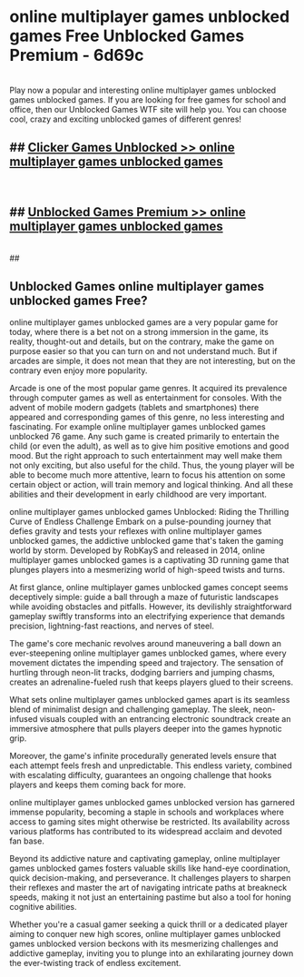 # online multiplayer games unblocked games  Free Unblocked Games Premium - 6d69c <br>
<br>
Play now a popular and interesting online multiplayer games unblocked games unblocked games. If you are looking for free games for school and office, then our Unblocked Games WTF site will help you. You can choose cool, crazy and exciting unblocked games of different genres!


## ##  [Clicker Games Unblocked >> online multiplayer games unblocked games](http://freeplayer.one?title=online_multiplayer_games_unblocked_games&ref=UGames)
  <br>

##  ## [Unblocked Games Premium >> online multiplayer games unblocked games](http://freeplayer.one?title=online_multiplayer_games_unblocked_games&ref=UGames)
  <br>
  ##



## Unblocked Games online multiplayer games unblocked games Free?

online multiplayer games unblocked games are a very popular game for today, where there is a bet not on a strong immersion in the game, its reality, thought-out and details, but on the contrary, make the game on purpose easier so that you can turn on and not understand much. But if arcades are simple, it does not mean that they are not interesting, but on the contrary even enjoy more popularity.

Arcade is one of the most popular game genres. It acquired its prevalence through computer games as well as entertainment for consoles. With the advent of mobile modern gadgets (tablets and smartphones) there appeared and corresponding games of this genre, no less interesting and fascinating. For example online multiplayer games unblocked games unblocked 76 game. Any such game is created primarily to entertain the child (or even the adult), as well as to give him positive emotions and good mood. But the right approach to such entertainment may well make them not only exciting, but also useful for the child. Thus, the young player will be able to become much more attentive, learn to focus his attention on some certain object or action, will train memory and logical thinking. And all these abilities and their development in early childhood are very important.

online multiplayer games unblocked games Unblocked: Riding the Thrilling Curve of Endless Challenge
Embark on a pulse-pounding journey that defies gravity and tests your reflexes with online multiplayer games unblocked games, the addictive unblocked game that's taken the gaming world by storm. Developed by RobKayS and released in 2014, online multiplayer games unblocked games is a captivating 3D running game that plunges players into a mesmerizing world of high-speed twists and turns.

At first glance, online multiplayer games unblocked games concept seems deceptively simple: guide a ball through a maze of futuristic landscapes while avoiding obstacles and pitfalls. However, its devilishly straightforward gameplay swiftly transforms into an electrifying experience that demands precision, lightning-fast reactions, and nerves of steel.

The game's core mechanic revolves around maneuvering a ball down an ever-steepening online multiplayer games unblocked games, where every movement dictates the impending speed and trajectory. The sensation of hurtling through neon-lit tracks, dodging barriers and jumping chasms, creates an adrenaline-fueled rush that keeps players glued to their screens.

What sets online multiplayer games unblocked games apart is its seamless blend of minimalist design and challenging gameplay. The sleek, neon-infused visuals coupled with an entrancing electronic soundtrack create an immersive atmosphere that pulls players deeper into the games hypnotic grip.

Moreover, the game's infinite procedurally generated levels ensure that each attempt feels fresh and unpredictable. This endless variety, combined with escalating difficulty, guarantees an ongoing challenge that hooks players and keeps them coming back for more.

online multiplayer games unblocked games unblocked version has garnered immense popularity, becoming a staple in schools and workplaces where access to gaming sites might otherwise be restricted. Its availability across various platforms has contributed to its widespread acclaim and devoted fan base.

Beyond its addictive nature and captivating gameplay, online multiplayer games unblocked games fosters valuable skills like hand-eye coordination, quick decision-making, and perseverance. It challenges players to sharpen their reflexes and master the art of navigating intricate paths at breakneck speeds, making it not just an entertaining pastime but also a tool for honing cognitive abilities.

Whether you're a casual gamer seeking a quick thrill or a dedicated player aiming to conquer new high scores, online multiplayer games unblocked games unblocked version beckons with its mesmerizing challenges and addictive gameplay, inviting you to plunge into an exhilarating journey down the ever-twisting track of endless excitement.